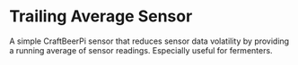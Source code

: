 # Trailing Average Sensor

A simple CraftBeerPi sensor that reduces sensor data volatility by providing a running average of sensor readings. Especially useful for fermenters.
